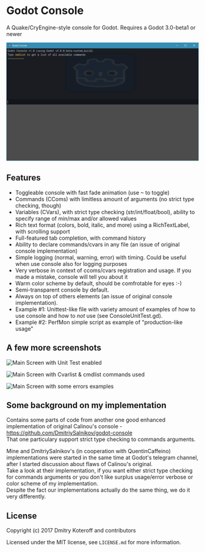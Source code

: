 # Godot Console

A Quake/CryEngine-style console for Godot. Requires a Godot 3.0-beta1 or newer

![Main Screen](https://github.com/Krakean/godot-console/blob/master/Screenshot.png)

## Features

- Toggleable console with fast fade animation (use <kbd>~</kbd> to toggle)
- Commands (CComs) with limitless amount of arguments (no strict type checking, though)
- Variables (CVars), with strict type checking (str/int/float/bool), ability to specify range of min/max and/or allowed values
- Rich text format (colors, bold, italic, and more) using a RichTextLabel, with scrolling support
- Full-featured tab completion, with command history
- Ability to declare commands/cvars in any file (an issue of original console implementation)
- Simple logging (normal, warning, error) with timing. Could be useful when use console also for logging purposes
- Very verbose in context of ccoms/cvars registration and usage. If you made a mistake, console will tell you about it
- Warm color scheme by default, should be comfrotable for eyes :-)
- Semi-transparent console by default.
- Always on top of others elements (an issue of original console implementation).
- Example #1: Unittest-like file with variety amount of examples of how to use console and how to _not_ use (see ConsoleUnitTest.gd).
- Example #2: PerfMon simple script as example of "production-like usage"

## A few more screenshots

![Main Screen with Unit Test enabled](https://i.imgur.com/5SxGKaX.png)

![Main Screen with Cvarlist & cmdlist commands used](https://i.imgur.com/CneOiH8.png)

![Main Screen with some errors examples](https://i.imgur.com/vVe4sOW.png)

## Some background on my implementation

Contains some parts of code from another one good enhanced implementation of original Calinou's console - https://github.com/DmitriySalnikov/godot-console  
That one particulary support strict type checking to commands arguments.

Mine and DmitriySalnikov's (in cooperation with QuentinCaffeino) implementations were started in the same time at Godot's telegram channel, after I started discussion about flaws of Calinou's original.  
Take a look at their implementation, if you want either strict type checking for commands arguments or you don't like surplus usage/error verbose or color scheme of my implementation.  
Despite the fact our implementations actually do the same thing, we do it very differently.

## License

Copyright (c) 2017 Dmitry Koteroff and contributors

Licensed under the MIT license, see `LICENSE.md` for more information.
